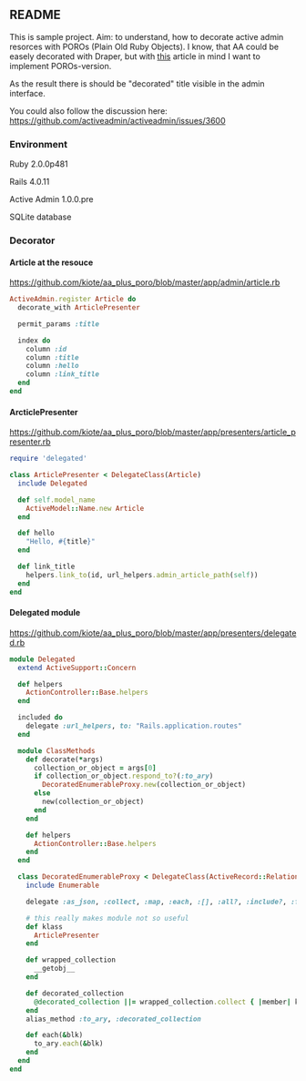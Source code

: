## README

This is sample project. Aim: to understand, how to decorate active admin resorces with POROs (Plain Old Ruby Objects).
I know, that AA could be easely decorated with Draper, 
but with [this](http://thepugautomatic.com/2014/03/draper/) article in mind I want to implement POROs-version.

As the result there is should be "decorated" title visible in the admin interface. 

You could also follow the discussion here: https://github.com/activeadmin/activeadmin/issues/3600

### Environment

Ruby 2.0.0p481

Rails 4.0.11

Active Admin 1.0.0.pre

SQLite database

### Decorator

#### Article at the resouce

https://github.com/kiote/aa_plus_poro/blob/master/app/admin/article.rb

```ruby
ActiveAdmin.register Article do
  decorate_with ArticlePresenter

  permit_params :title

  index do
    column :id
    column :title
    column :hello
    column :link_title
  end
end

```

#### ArcticlePresenter
https://github.com/kiote/aa_plus_poro/blob/master/app/presenters/article_presenter.rb

```ruby
require 'delegated'

class ArticlePresenter < DelegateClass(Article)
  include Delegated

  def self.model_name
    ActiveModel::Name.new Article
  end

  def hello
    "Hello, #{title}"
  end

  def link_title
    helpers.link_to(id, url_helpers.admin_article_path(self))
  end
end
```

#### Delegated module

https://github.com/kiote/aa_plus_poro/blob/master/app/presenters/delegated.rb

```ruby
module Delegated
  extend ActiveSupport::Concern

  def helpers
    ActionController::Base.helpers
  end

  included do
    delegate :url_helpers, to: "Rails.application.routes"
  end

  module ClassMethods
    def decorate(*args)
      collection_or_object = args[0]
      if collection_or_object.respond_to?(:to_ary)
        DecoratedEnumerableProxy.new(collection_or_object)
      else
        new(collection_or_object)
      end
    end

    def helpers
      ActionController::Base.helpers
    end
  end

  class DecoratedEnumerableProxy < DelegateClass(ActiveRecord::Relation)
    include Enumerable

    delegate :as_json, :collect, :map, :each, :[], :all?, :include?, :first, :last, :shift, :to => :decorated_collection

    # this really makes module not so useful
    def klass
      ArticlePresenter
    end

    def wrapped_collection
      __getobj__
    end

    def decorated_collection
      @decorated_collection ||= wrapped_collection.collect { |member| klass.decorate(member) }
    end
    alias_method :to_ary, :decorated_collection

    def each(&blk)
      to_ary.each(&blk)
    end
  end
end
```
